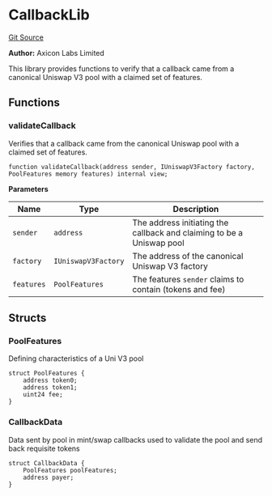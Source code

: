 # CallbackLib
[Git Source](https://github.com/panoptic-labs/panoptic-v1-core-private/blob/43b745d55cc99a535a2ac086cddc74a3b26c5fba/contracts/libraries/CallbackLib.sol)

**Author:**
Axicon Labs Limited

This library provides functions to verify that a callback came from a canonical Uniswap V3 pool with a claimed set of features.


## Functions
### validateCallback

Verifies that a callback came from the canonical Uniswap pool with a claimed set of features.


```solidity
function validateCallback(address sender, IUniswapV3Factory factory, PoolFeatures memory features) internal view;
```
**Parameters**

|Name|Type|Description|
|----|----|-----------|
|`sender`|`address`|The address initiating the callback and claiming to be a Uniswap pool|
|`factory`|`IUniswapV3Factory`|The address of the canonical Uniswap V3 factory|
|`features`|`PoolFeatures`|The features `sender` claims to contain (tokens and fee)|


## Structs
### PoolFeatures
Defining characteristics of a Uni V3 pool


```solidity
struct PoolFeatures {
    address token0;
    address token1;
    uint24 fee;
}
```

### CallbackData
Data sent by pool in mint/swap callbacks used to validate the pool and send back requisite tokens


```solidity
struct CallbackData {
    PoolFeatures poolFeatures;
    address payer;
}
```

